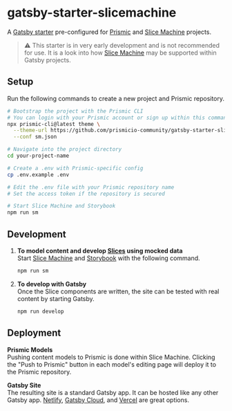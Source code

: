 # gatsby-starter-slicemachine

A [Gatsby starter][gatsby-starters] pre-configured for [Prismic][prismic] and [Slice Machine][slice-machine] projects.

> ⚠️ This starter is in very early development and is not recommended for use. It is a look into how [Slice Machine][slice-machine] may be supported within Gatsby projects.

## Setup

Run the following commands to create a new project and Prismic repository.

```sh
# Bootstrap the project with the Prismic CLI
# You can login with your Prismic account or sign up within this command
npx prismic-cli@latest theme \
  --theme-url https://github.com/prismicio-community/gatsby-starter-slicemachine \
  --conf sm.json

# Navigate into the project directory
cd your-project-name

# Create a .env with Prismic-specific config
cp .env.example .env

# Edit the .env file with your Prismic repository name
# Set the access token if the repository is secured

# Start Slice Machine and Storybook
npm run sm
```

## Development

1. **To model content and develop [Slices][prismic-slices] using mocked data**<br/>
   Start [Slice Machine][slice-machine] and [Storybook][storybook] with the following command.

   ```sh
   npm run sm
   ```

2. **To develop with Gatsby**<br/>
   Once the Slice components are written, the site can be tested with real content by starting Gatsby.

   ```sh
   npm run develop
   ```

## Deployment

**Prismic Models**<br/>
Pushing content models to Prismic is done within Slice Machine. Clicking the "Push to Prismic" button in each model's editing page will deploy it to the Prismic repository.

**Gatsby Site**<br/>
The resulting site is a standard Gatsby app. It can be hosted like any other Gatsby app. [Netlify][netlify], [Gatsby Cloud][gatsby-cloud], and [Vercel][vercel] are great options.

<!-- Links -->

[gatsby-cloud]: https://www.gatsbyjs.com/products/cloud/
[gatsby-starters]: https://www.gatsbyjs.com/docs/starters/
[netlify]: https://www.netlify.com/
[prismic-custom-types]: https://prismic.io/docs/core-concepts/custom-types
[prismic-slices]: https://prismic.io/docs/core-concepts/slices
[prismic]: https://prismic.io/
[slice-machine]: https://www.slicemachine.dev/
[storybook]: https://storybook.js.org/
[vercel]: https://vercel.com/
